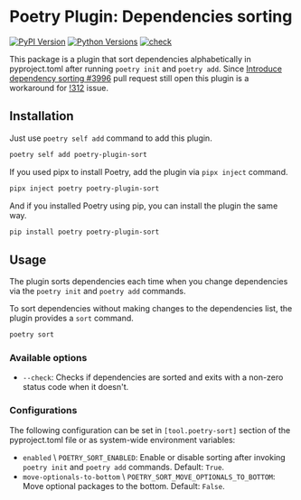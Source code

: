 # Poetry Plugin: Dependencies sorting

[![PyPI Version](https://img.shields.io/pypi/v/poetry-plugin-sort?label=PyPI)](https://pypi.org/project/poetry-plugin-sort/)
[![Python Versions](https://img.shields.io/pypi/pyversions/poetry-plugin-sort)](https://pypi.org/project/poetry-plugin-sort/)
[![check](https://github.com/andrei-shabanski/poetry-plugin-sort/actions/workflows/test.yml/badge.svg)](https://github.com/andrei-shabanski/poetry-plugin-sort/actions/workflows/test.yml)

This package is a plugin that sort dependencies alphabetically in pyproject.toml
after running `poetry init` and `poetry add`.
Since [Introduce dependency sorting #3996](https://github.com/python-poetry/poetry/pull/3996) pull request still open
this plugin is a workaround for [!312](https://github.com/python-poetry/poetry/issues/312) issue.

## Installation

Just use `poetry self add` command to add this plugin.

```bash
poetry self add poetry-plugin-sort
```

If you used pipx to install Poetry, add the plugin via `pipx inject` command.

```bash
pipx inject poetry poetry-plugin-sort
```

And if you installed Poetry using pip, you can install the plugin the same way.

```bash
pip install poetry poetry-plugin-sort
```

## Usage

The plugin sorts dependencies each time when you change dependencies via the `poetry init` and `poetry add` commands.

To sort dependencies without making changes to the dependencies list, the plugin provides a  `sort` command.

```bash
poetry sort
```

### Available options

* `--check`: Checks if dependencies are sorted and exits with a non-zero status code when it doesn't.

### Configurations

The following configuration can be set in `[tool.poetry-sort]` section of the pyproject.toml file or as system-wide environment variables:

* `enabled` \ `POETRY_SORT_ENABLED`: Enable or disable sorting after invoking `poetry init` and `poetry add` commands. Default: `True`.
* `move-optionals-to-bottom` \ `POETRY_SORT_MOVE_OPTIONALS_TO_BOTTOM`: Move optional packages to the bottom. Default: `False`.

